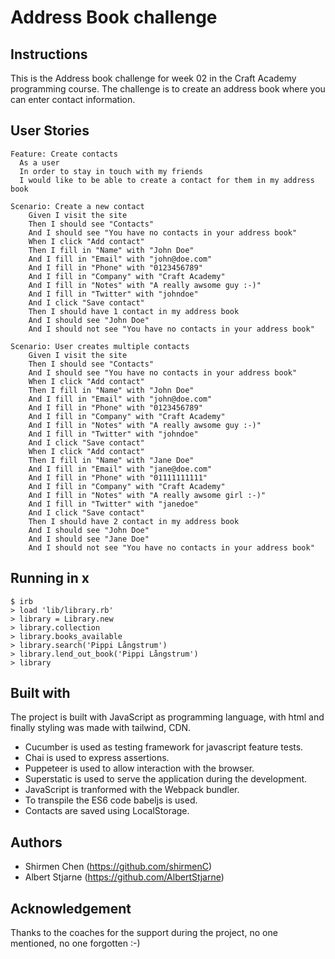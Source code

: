# Address Book challenge

Instructions
-------
This is the Address book challenge for week 02 in the Craft Academy programming course. The challenge is to create an address book where you can enter contact information. 

User Stories
----

```
Feature: Create contacts
  As a user
  In order to stay in touch with my friends
  I would like to be able to create a contact for them in my address book

```
```
Scenario: Create a new contact
    Given I visit the site
    Then I should see "Contacts"
    And I should see "You have no contacts in your address book"
    When I click "Add contact"
    Then I fill in "Name" with "John Doe"
    And I fill in "Email" with "john@doe.com"
    And I fill in "Phone" with "0123456789"
    And I fill in "Company" with "Craft Academy"
    And I fill in "Notes" with "A really awsome guy :-)"
    And I fill in "Twitter" with "johndoe"
    And I click "Save contact"
    Then I should have 1 contact in my address book
    And I should see "John Doe"
    And I should not see "You have no contacts in your address book"

```

```
Scenario: User creates multiple contacts
    Given I visit the site
    Then I should see "Contacts"
    And I should see "You have no contacts in your address book"
    When I click "Add contact"
    Then I fill in "Name" with "John Doe"
    And I fill in "Email" with "john@doe.com"
    And I fill in "Phone" with "0123456789"
    And I fill in "Company" with "Craft Academy"
    And I fill in "Notes" with "A really awsome guy :-)"
    And I fill in "Twitter" with "johndoe"
    And I click "Save contact"
    When I click "Add contact"
    Then I fill in "Name" with "Jane Doe"
    And I fill in "Email" with "jane@doe.com"
    And I fill in "Phone" with "01111111111"
    And I fill in "Company" with "Craft Academy"
    And I fill in "Notes" with "A really awsome girl :-)"
    And I fill in "Twitter" with "janedoe"
    And I click "Save contact"
    Then I should have 2 contact in my address book
    And I should see "John Doe"
    And I should see "Jane Doe"
    And I should not see "You have no contacts in your address book"

```


Running in x
----

```
$ irb
> load 'lib/library.rb'
> library = Library.new
> library.collection
> library.books_available
> library.search('Pippi Långstrum')
> library.lend_out_book('Pippi Långstrum')
> library

```

Built with
----
The project is built with JavaScript as programming language, with html and finally styling was made with tailwind, CDN.
* Cucumber is used as testing framework for javascript feature tests.
* Chai is used to express assertions.
* Puppeteer is used to allow interaction with the browser.
* Superstatic is used to serve the application during the development.
* JavaScript is tranformed with the Webpack bundler.
* To transpile the ES6 code babeljs is used.
* Contacts are saved using LocalStorage.


Authors
----
  * Shirmen Chen (https://github.com/shirmenC)
  * Albert Stjarne (https://github.com/AlbertStjarne)

Acknowledgement
----
Thanks to the coaches for the support during the project, no one mentioned, no one forgotten :-)

